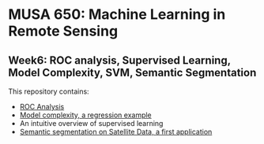 # MUSA 650: Machine Learning in Remote Sensing

## Week6: ROC analysis, Supervised Learning, Model Complexity, SVM, Semantic Segmentation

This repository contains:

- [ROC Analysis](ROC_Analysis_Example.ipynb)
- [Model complexity, a regression example](ModelComplexity.ipynb)
- An intuitive overview of supervised learning
- [Semantic segmentation on Satellite Data, a first application](PrjD1_SemanticSeg.ipynb)

